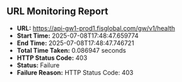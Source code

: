 ## URL Monitoring Report

- **URL:** https://api-gw1-prod1.fisglobal.com/gw/v1/health
- **Start Time:** 2025-07-08T17:48:47.659774
- **End Time:** 2025-07-08T17:48:47.746721
- **Total Time Taken:** 0.086947 seconds
- **HTTP Status Code:** 403
- **Status:** Failure
- **Failure Reason:** HTTP Status Code: 403
